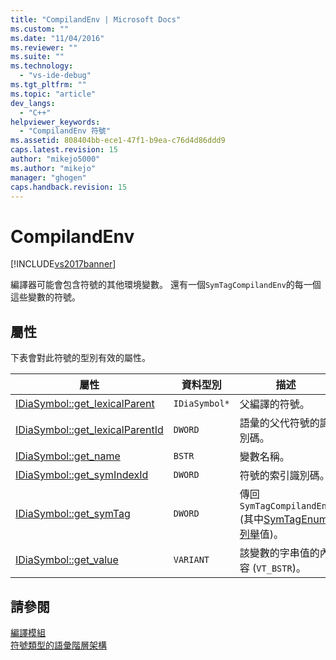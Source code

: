 ```yaml
---
title: "CompilandEnv | Microsoft Docs"
ms.custom: ""
ms.date: "11/04/2016"
ms.reviewer: ""
ms.suite: ""
ms.technology: 
  - "vs-ide-debug"
ms.tgt_pltfrm: ""
ms.topic: "article"
dev_langs: 
  - "C++"
helpviewer_keywords: 
  - "CompilandEnv 符號"
ms.assetid: 808404bb-ece1-47f1-b9ea-c76d4d86ddd9
caps.latest.revision: 15
author: "mikejo5000"
ms.author: "mikejo"
manager: "ghogen"
caps.handback.revision: 15
---
```

# CompilandEnv
[!INCLUDE[vs2017banner](../../code-quality/includes/vs2017banner.md)]

編譯器可能會包含符號的其他環境變數。  還有一個`SymTagCompilandEnv`的每一個這些變數的符號。  
  
## 屬性  
 下表會對此符號的型別有效的屬性。  
  
|屬性|資料型別|描述|  
|--------|----------|--------|  
|[IDiaSymbol::get\_lexicalParent](../../debugger/debug-interface-access/idiasymbol-get-lexicalparent.md)|`IDiaSymbol*`|父編譯的符號。|  
|[IDiaSymbol::get\_lexicalParentId](../../debugger/debug-interface-access/idiasymbol-get-lexicalparentid.md)|`DWORD`|語彙的父代符號的識別碼。|  
|[IDiaSymbol::get\_name](../Topic/IDiaSymbol::get_name.md)|`BSTR`|變數名稱。|  
|[IDiaSymbol::get\_symIndexId](../../debugger/debug-interface-access/idiasymbol-get-symindexid.md)|`DWORD`|符號的索引識別碼。|  
|[IDiaSymbol::get\_symTag](../Topic/IDiaSymbol::get_symTag.md)|`DWORD`|傳回`SymTagCompilandEnv` \(其中[SymTagEnum 列舉](../../debugger/debug-interface-access/symtagenum.md)值\)。|  
|[IDiaSymbol::get\_value](../../debugger/debug-interface-access/idiasymbol-get-value.md)|`VARIANT`|該變數的字串值的內容 \(`VT_BSTR`\)。|  
  
## 請參閱  
 [編譯模組](../../debugger/debug-interface-access/compiland.md)   
 [符號類型的語彙階層架構](../../debugger/debug-interface-access/lexical-hierarchy-of-symbol-types.md)